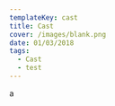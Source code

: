 ```yaml
---
templateKey: cast
title: Cast
cover: /images/blank.png
date: 01/03/2018
tags:
  - Cast
  - test
---
```



a